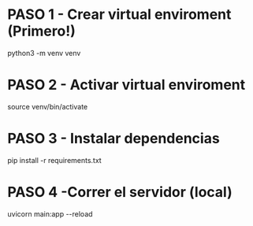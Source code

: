 # PASO 1 - Crear virtual enviroment (Primero!)
python3 -m venv venv

# PASO 2 - Activar virtual enviroment
source venv/bin/activate

# PASO 3 - Instalar dependencias
pip install -r requirements.txt

# PASO 4 -Correr el servidor (local)
uvicorn main:app --reload

